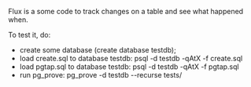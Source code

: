 Flux is a some code to track changes on a table and see what happened when.

To test it, do:

* create some database (create database testdb);
* load create.sql to database testdb: psql -d testdb -qAtX -f create.sql
* load pgtap.sql to database testdb: psql -d testdb -qAtX -f pgtap.sql
* run pg_prove: pg_prove -d testdb --recurse tests/
